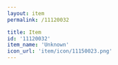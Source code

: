 ```yaml
---
layout: item
permalink: /11120032

title: Item
id: '11120032'
item_name: 'Unknown'
icon_url: 'item/icon/11150023.png'
---
```

